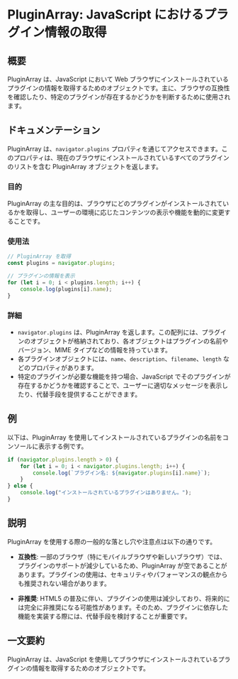 <!--
Meta Description: # PluginArray: JavaScript におけるプラグイン情報の取得 ## 概要 PluginArray は、JavaScript において Web ブラウザにインストールされているプラグインの情報を取得するためのオブジェクトです。主に、ブラウザの互換性を確認したり、特定のプラグインが存...
Meta Keywords: pluginarray, plugins, javascript, navigator, length
-->

# PluginArray: JavaScript におけるプラグイン情報の取得

## 概要
PluginArray は、JavaScript において Web ブラウザにインストールされているプラグインの情報を取得するためのオブジェクトです。主に、ブラウザの互換性を確認したり、特定のプラグインが存在するかどうかを判断するために使用されます。

## ドキュメンテーション
PluginArray は、`navigator.plugins` プロパティを通じてアクセスできます。このプロパティは、現在のブラウザにインストールされているすべてのプラグインのリストを含む PluginArray オブジェクトを返します。

### 目的
PluginArray の主な目的は、ブラウザにどのプラグインがインストールされているかを取得し、ユーザーの環境に応じたコンテンツの表示や機能を動的に変更することです。

### 使用法
```javascript
// PluginArray を取得
const plugins = navigator.plugins;

// プラグインの情報を表示
for (let i = 0; i < plugins.length; i++) {
    console.log(plugins[i].name);
}
```

### 詳細
- `navigator.plugins` は、PluginArray を返します。この配列には、プラグインのオブジェクトが格納されており、各オブジェクトはプラグインの名前やバージョン、MIME タイプなどの情報を持っています。
- 各プラグインオブジェクトには、`name`、`description`、`filename`、`length` などのプロパティがあります。
- 特定のプラグインが必要な機能を持つ場合、JavaScript でそのプラグインが存在するかどうかを確認することで、ユーザーに適切なメッセージを表示したり、代替手段を提供することができます。

## 例
以下は、PluginArray を使用してインストールされているプラグインの名前をコンソールに表示する例です。

```javascript
if (navigator.plugins.length > 0) {
    for (let i = 0; i < navigator.plugins.length; i++) {
        console.log(`プラグイン名: ${navigator.plugins[i].name}`);
    }
} else {
    console.log("インストールされているプラグインはありません。");
}
```

## 説明
PluginArray を使用する際の一般的な落とし穴や注意点は以下の通りです。

- **互換性**: 一部のブラウザ（特にモバイルブラウザや新しいブラウザ）では、プラグインのサポートが減少しているため、PluginArray が空であることがあります。プラグインの使用は、セキュリティやパフォーマンスの観点からも推奨されない場合があります。
  
- **非推奨**: HTML5 の普及に伴い、プラグインの使用は減少しており、将来的には完全に非推奨になる可能性があります。そのため、プラグインに依存した機能を実装する際には、代替手段を検討することが重要です。

## 一文要約
PluginArray は、JavaScript を使用してブラウザにインストールされているプラグインの情報を取得するためのオブジェクトです。